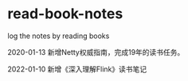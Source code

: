 # read-book-notes
log the notes by reading books

2020-01-13
新增Netty权威指南，完成19年的读书任务。

2022-01-10
新增《深入理解Flink》读书笔记
